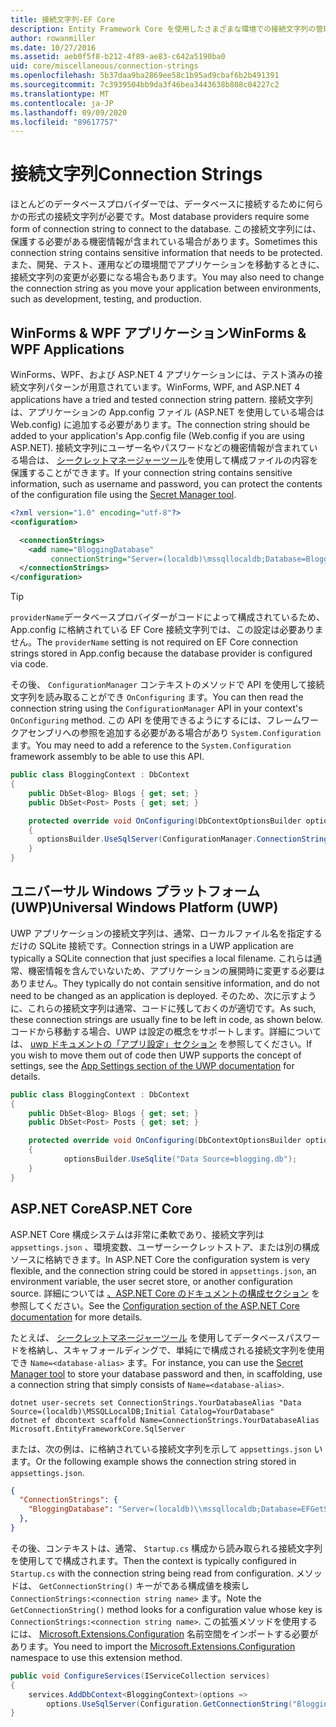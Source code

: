 ```yaml
---
title: 接続文字列-EF Core
description: Entity Framework Core を使用したさまざまな環境での接続文字列の管理
author: rowanmiller
ms.date: 10/27/2016
ms.assetid: aeb0f5f8-b212-4f89-ae83-c642a5190ba0
uid: core/miscellaneous/connection-strings
ms.openlocfilehash: 5b37daa9ba2869ee58c1b95ad9cbaf6b2b491391
ms.sourcegitcommit: 7c3939504bb9da3f46bea3443638b808c04227c2
ms.translationtype: MT
ms.contentlocale: ja-JP
ms.lasthandoff: 09/09/2020
ms.locfileid: "89617757"
---
```

# <a name="connection-strings"></a><span data-ttu-id="026cc-103">接続文字列</span><span class="sxs-lookup"><span data-stu-id="026cc-103">Connection Strings</span></span>

<span data-ttu-id="026cc-104">ほとんどのデータベースプロバイダーでは、データベースに接続するために何らかの形式の接続文字列が必要です。</span><span class="sxs-lookup"><span data-stu-id="026cc-104">Most database providers require some form of connection string to connect to the database.</span></span> <span data-ttu-id="026cc-105">この接続文字列には、保護する必要がある機密情報が含まれている場合があります。</span><span class="sxs-lookup"><span data-stu-id="026cc-105">Sometimes this connection string contains sensitive information that needs to be protected.</span></span> <span data-ttu-id="026cc-106">また、開発、テスト、運用などの環境間でアプリケーションを移動するときに、接続文字列の変更が必要になる場合もあります。</span><span class="sxs-lookup"><span data-stu-id="026cc-106">You may also need to change the connection string as you move your application between environments, such as development, testing, and production.</span></span>

## <a name="winforms--wpf-applications"></a><span data-ttu-id="026cc-107">WinForms & WPF アプリケーション</span><span class="sxs-lookup"><span data-stu-id="026cc-107">WinForms & WPF Applications</span></span>

<span data-ttu-id="026cc-108">WinForms、WPF、および ASP.NET 4 アプリケーションには、テスト済みの接続文字列パターンが用意されています。</span><span class="sxs-lookup"><span data-stu-id="026cc-108">WinForms, WPF, and ASP.NET 4 applications have a tried and tested connection string pattern.</span></span> <span data-ttu-id="026cc-109">接続文字列は、アプリケーションの App.config ファイル (ASP.NET を使用している場合は Web.config) に追加する必要があります。</span><span class="sxs-lookup"><span data-stu-id="026cc-109">The connection string should be added to your application's App.config file (Web.config if you are using ASP.NET).</span></span> <span data-ttu-id="026cc-110">接続文字列にユーザー名やパスワードなどの機密情報が含まれている場合は、 [シークレットマネージャーツール](/aspnet/core/security/app-secrets#secret-manager)を使用して構成ファイルの内容を保護することができます。</span><span class="sxs-lookup"><span data-stu-id="026cc-110">If your connection string contains sensitive information, such as username and password, you can protect the contents of the configuration file using the [Secret Manager tool](/aspnet/core/security/app-secrets#secret-manager).</span></span>

``` xml
<?xml version="1.0" encoding="utf-8"?>
<configuration>

  <connectionStrings>
    <add name="BloggingDatabase"
         connectionString="Server=(localdb)\mssqllocaldb;Database=Blogging;Trusted_Connection=True;" />
  </connectionStrings>
</configuration>
```

> [!TIP]  
> <span data-ttu-id="026cc-111">`providerName`データベースプロバイダーがコードによって構成されているため、App.config に格納されている EF Core 接続文字列では、この設定は必要ありません。</span><span class="sxs-lookup"><span data-stu-id="026cc-111">The `providerName` setting is not required on EF Core connection strings stored in App.config because the database provider is configured via code.</span></span>

<span data-ttu-id="026cc-112">その後、 `ConfigurationManager` コンテキストのメソッドで API を使用して接続文字列を読み取ることができ `OnConfiguring` ます。</span><span class="sxs-lookup"><span data-stu-id="026cc-112">You can then read the connection string using the `ConfigurationManager` API in your context's `OnConfiguring` method.</span></span> <span data-ttu-id="026cc-113">この API を使用できるようにするには、フレームワークアセンブリへの参照を追加する必要がある場合があり `System.Configuration` ます。</span><span class="sxs-lookup"><span data-stu-id="026cc-113">You may need to add a reference to the `System.Configuration` framework assembly to be able to use this API.</span></span>

``` csharp
public class BloggingContext : DbContext
{
    public DbSet<Blog> Blogs { get; set; }
    public DbSet<Post> Posts { get; set; }

    protected override void OnConfiguring(DbContextOptionsBuilder optionsBuilder)
    {
      optionsBuilder.UseSqlServer(ConfigurationManager.ConnectionStrings["BloggingDatabase"].ConnectionString);
    }
}
```

## <a name="universal-windows-platform-uwp"></a><span data-ttu-id="026cc-114">ユニバーサル Windows プラットフォーム (UWP)</span><span class="sxs-lookup"><span data-stu-id="026cc-114">Universal Windows Platform (UWP)</span></span>

<span data-ttu-id="026cc-115">UWP アプリケーションの接続文字列は、通常、ローカルファイル名を指定するだけの SQLite 接続です。</span><span class="sxs-lookup"><span data-stu-id="026cc-115">Connection strings in a UWP application are typically a SQLite connection that just specifies a local filename.</span></span> <span data-ttu-id="026cc-116">これらは通常、機密情報を含んでいないため、アプリケーションの展開時に変更する必要はありません。</span><span class="sxs-lookup"><span data-stu-id="026cc-116">They typically do not contain sensitive information, and do not need to be changed as an application is deployed.</span></span> <span data-ttu-id="026cc-117">そのため、次に示すように、これらの接続文字列は通常、コードに残しておくのが適切です。</span><span class="sxs-lookup"><span data-stu-id="026cc-117">As such, these connection strings are usually fine to be left in code, as shown below.</span></span> <span data-ttu-id="026cc-118">コードから移動する場合、UWP は設定の概念をサポートします。詳細については、 [uwp ドキュメントの「アプリ設定」セクション](/windows/uwp/app-settings/store-and-retrieve-app-data) を参照してください。</span><span class="sxs-lookup"><span data-stu-id="026cc-118">If you wish to move them out of code then UWP supports the concept of settings, see the [App Settings section of the UWP documentation](/windows/uwp/app-settings/store-and-retrieve-app-data) for details.</span></span>

``` csharp
public class BloggingContext : DbContext
{
    public DbSet<Blog> Blogs { get; set; }
    public DbSet<Post> Posts { get; set; }

    protected override void OnConfiguring(DbContextOptionsBuilder optionsBuilder)
    {
            optionsBuilder.UseSqlite("Data Source=blogging.db");
    }
}
```

## <a name="aspnet-core"></a><span data-ttu-id="026cc-119">ASP.NET Core</span><span class="sxs-lookup"><span data-stu-id="026cc-119">ASP.NET Core</span></span>

<span data-ttu-id="026cc-120">ASP.NET Core 構成システムは非常に柔軟であり、接続文字列は `appsettings.json` 、環境変数、ユーザーシークレットストア、または別の構成ソースに格納できます。</span><span class="sxs-lookup"><span data-stu-id="026cc-120">In ASP.NET Core the configuration system is very flexible, and the connection string could be stored in `appsettings.json`, an environment variable, the user secret store, or another configuration source.</span></span> <span data-ttu-id="026cc-121">詳細については [、ASP.NET Core のドキュメントの構成セクション](/aspnet/core/fundamentals/configuration) を参照してください。</span><span class="sxs-lookup"><span data-stu-id="026cc-121">See the [Configuration section of the ASP.NET Core documentation](/aspnet/core/fundamentals/configuration) for more details.</span></span>

<span data-ttu-id="026cc-122">たとえば、 [シークレットマネージャーツール](/aspnet/core/security/app-secrets#secret-manager) を使用してデータベースパスワードを格納し、スキャフォールディングで、単純にで構成される接続文字列を使用でき `Name=<database-alias>` ます。</span><span class="sxs-lookup"><span data-stu-id="026cc-122">For instance, you can use the [Secret Manager tool](/aspnet/core/security/app-secrets#secret-manager) to store your database password and then, in scaffolding, use a connection string that simply consists of `Name=<database-alias>`.</span></span>

```dotnetcli
dotnet user-secrets set ConnectionStrings.YourDatabaseAlias "Data Source=(localdb)\MSSQLLocalDB;Initial Catalog=YourDatabase"
dotnet ef dbcontext scaffold Name=ConnectionStrings.YourDatabaseAlias Microsoft.EntityFrameworkCore.SqlServer
```

<span data-ttu-id="026cc-123">または、次の例は、に格納されている接続文字列を示して `appsettings.json` います。</span><span class="sxs-lookup"><span data-stu-id="026cc-123">Or the following example shows the connection string stored in `appsettings.json`.</span></span>

``` json
{
  "ConnectionStrings": {
    "BloggingDatabase": "Server=(localdb)\\mssqllocaldb;Database=EFGetStarted.ConsoleApp.NewDb;Trusted_Connection=True;"
  },
}
```

<span data-ttu-id="026cc-124">その後、コンテキストは、通常、 `Startup.cs` 構成から読み取られる接続文字列を使用してで構成されます。</span><span class="sxs-lookup"><span data-stu-id="026cc-124">Then the context is typically configured in `Startup.cs` with the connection string being read from configuration.</span></span> <span data-ttu-id="026cc-125">メソッドは、 `GetConnectionString()` キーがである構成値を検索し `ConnectionStrings:<connection string name>` ます。</span><span class="sxs-lookup"><span data-stu-id="026cc-125">Note the `GetConnectionString()` method looks for a configuration value whose key is `ConnectionStrings:<connection string name>`.</span></span> <span data-ttu-id="026cc-126">この拡張メソッドを使用するには、 [Microsoft.Extensions.Configuration](/dotnet/api/microsoft.extensions.configuration) 名前空間をインポートする必要があります。</span><span class="sxs-lookup"><span data-stu-id="026cc-126">You need to import the [Microsoft.Extensions.Configuration](/dotnet/api/microsoft.extensions.configuration) namespace to use this extension method.</span></span>

``` csharp
public void ConfigureServices(IServiceCollection services)
{
    services.AddDbContext<BloggingContext>(options =>
        options.UseSqlServer(Configuration.GetConnectionString("BloggingDatabase")));
}
```
